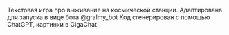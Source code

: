 Текстовая игра про выживание на космической станции. Адаптирована для запуска в виде бота @gralmy_bot 
Код сгенерирован с помощью ChatGPT, картинки в GigaChat
